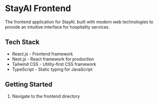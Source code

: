 # StayAI Frontend

The frontend application for StayAI, built with modern web technologies to provide an intuitive interface for hospitality services.

## Tech Stack

- React.js - Frontend framework
- Next.js - React framework for production
- Tailwind CSS - Utility-first CSS framework
- TypeScript - Static typing for JavaScript

## Getting Started

1. Navigate to the frontend directory
